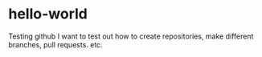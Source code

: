# hello-world
Testing github
I want to test out how to create repositories, make different branches, pull requests. etc. 

